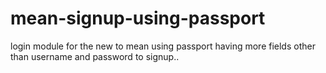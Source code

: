 # mean-signup-using-passport
login module for the new to mean using passport having more fields other than username and password to signup..
